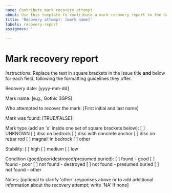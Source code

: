```yaml
---
name: Contribute mark recovery attempt
about: Use this template to contribute a mark recovery report to the database
title: 'Recovery attempt: [mark name]'
labels: recovery-report
assignees: ''

---
```


# Mark recovery report
*Instructions:* Replace the text in square brackets in the Issue title **and** below for each field, following the formatting guidelines they offer.

Recovery date: [yyyy-mm-dd]

Mark name: [e.g., Gothic 3GPS]

Who attempted to recover the mark: [First initial and last name]

Mark was found: [TRUE/FALSE]

Mark type (add an 'x' inside one set of square brackets below):
[ ] UNKNOWN
[ ] disc on bedrock
[ ] disc with concrete anchor
[ ] disc on rebar rod
[ ] magnail in bedrock
[ ] other

Stability:
[ ] high
[ ] medium
[ ] low

Condition (good/poor/destroyed/presumed buried):
[ ] found - good
[ ] found - poor
[ ] not found - destroyed
[ ] not found - presumed buried
[ ] not found - other

Notes: [optional to clarify 'other' responses above or to add additional information about the recovery attempt; write 'NA' if none]
